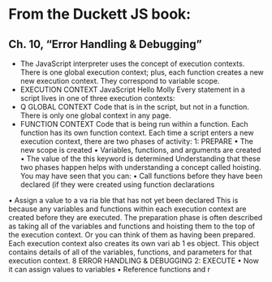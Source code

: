 # From the Duckett JS book:

## Ch. 10, “Error Handling & Debugging”

- The JavaScript interpreter uses the concept of execution contexts.
There is one global execution context; plus, each function creates a new
new execution context. They correspond to variable scope.
- EXECUTION CONTEXT
JavaScript
Hello Molly
Every statement in a script lives in one of three
execution contexts:
- Q GLOBAL CONTEXT
Code that is in the script, but not in a function.
There is only one global context in any page.
- FUNCTION CONTEXT
Code that is being run within a function.
Each function has its own function context.
Each time a script enters a new execution context, there are two phases
of activity:
1: PREPARE
• The new scope is created
• Variables, functions, and arguments are created
• The value of the this keyword is determined
Understanding that these two phases happen helps
with understanding a concept called hoisting. You
may have seen that you can:
• Call functions before they have been declared
(if they were created using function declarations

• Assign a value to a va ria ble that has not yet been
declared
This is because any variables and functions within
each execution context are created before they are
executed.
The preparation phase is often described as taking
all of the variables and functions and hoisting them
to the top of the execution context. Or you can think
of them as having been prepared.
Each execution context also creates its own
vari ab 1 es object. This object contains details of all
of the variables, functions, and parameters for that
execution context.
8 ERROR HANDLING & DEBUGGING
2: EXECUTE
• Now it can assign values to variables
• Reference functions and r
